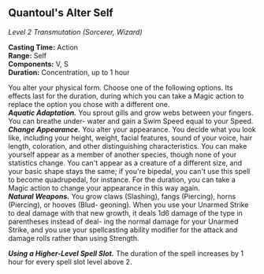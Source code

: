 ## Quantoul's Alter Self
*Level 2 Transmutation (Sorcerer, Wizard)*

**Casting Time:** Action  
**Range:** Self  
**Components:** V, S  
**Duration:** Concentration, up to 1 hour

You alter your physical form. Choose one of the following options. Its effects last for the duration, during which you can take a Magic action to replace the option you chose with a different one.  
***Aquatic Adaptation.*** You sprout gills and grow webs between your fingers. You can breathe under- water and gain a Swim Speed equal to your Speed.  
***Change Appearance.*** You alter your appearance. You decide what you look like, including your height, weight, facial features, sound of your voice, hair length, coloration, and other distinguishing characteristics. You can make yourself appear as a member of another species, though none of your statistics change. You can't appear as a creature of a different size, and your basic shape stays the same; if you're bipedal, you can't use this spell to become quadrupedal, for instance. For the duration, you can take a Magic action to change your appearance in this way again.  
***Natural Weapons.*** You grow claws (Slashing), fangs (Piercing), horns (Piercing), or hooves (Blud- geoning). When you use your Unarmed Strike to deal damage with that new growth, it deals 1d6 damage of the type in parentheses instead of deal- ing the normal damage for your Unarmed Strike, and you use your spellcasting ability modifier for the attack and damage rolls rather than using Strength.

***Using a Higher-Level Spell Slot.*** The duration of the spell increases by 1 hour for every spell slot level above 2.